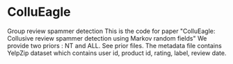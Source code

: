 # ColluEagle
Group review spammer detection
This is the code for paper "ColluEagle: Collusive review spammer detection using Markov random fields"
We provide two priors : NT and ALL. See prior files.
The metadata file contains YelpZip dataset which contains user id, product id, rating, label, review date.
